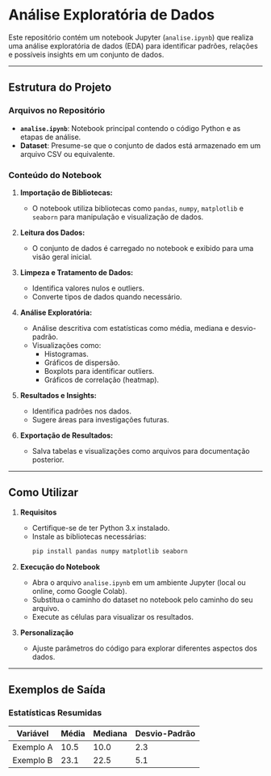 # Análise Exploratória de Dados

Este repositório contém um notebook Jupyter (`analise.ipynb`) que realiza uma análise exploratória de dados (EDA) para identificar padrões, relações e possíveis insights em um conjunto de dados.

---

## Estrutura do Projeto

### Arquivos no Repositório
- **`analise.ipynb`**: Notebook principal contendo o código Python e as etapas de análise.
- **Dataset**: Presume-se que o conjunto de dados está armazenado em um arquivo CSV ou equivalente.

### Conteúdo do Notebook

1. **Importação de Bibliotecas:**
   - O notebook utiliza bibliotecas como `pandas`, `numpy`, `matplotlib` e `seaborn` para manipulação e visualização de dados.

2. **Leitura dos Dados:**
   - O conjunto de dados é carregado no notebook e exibido para uma visão geral inicial.

3. **Limpeza e Tratamento de Dados:**
   - Identifica valores nulos e outliers.
   - Converte tipos de dados quando necessário.

4. **Análise Exploratória:**
   - Análise descritiva com estatísticas como média, mediana e desvio-padrão.
   - Visualizações como:
     - Histogramas.
     - Gráficos de dispersão.
     - Boxplots para identificar outliers.
     - Gráficos de correlação (heatmap).

5. **Resultados e Insights:**
   - Identifica padrões nos dados.
   - Sugere áreas para investigações futuras.

6. **Exportação de Resultados:**
   - Salva tabelas e visualizações como arquivos para documentação posterior.

---

## Como Utilizar

1. **Requisitos**
   - Certifique-se de ter Python 3.x instalado.
   - Instale as bibliotecas necessárias:
     ```bash
     pip install pandas numpy matplotlib seaborn
     ```

2. **Execução do Notebook**
   - Abra o arquivo `analise.ipynb` em um ambiente Jupyter (local ou online, como Google Colab).
   - Substitua o caminho do dataset no notebook pelo caminho do seu arquivo.
   - Execute as células para visualizar os resultados.

3. **Personalização**
   - Ajuste parâmetros do código para explorar diferentes aspectos dos dados.

---

## Exemplos de Saída

### Estatísticas Resumidas
| Variável      | Média | Mediana | Desvio-Padrão |
|----------------|--------|---------|----------------|
| Exemplo A      | 10.5   | 10.0    | 2.3            |
| Exemplo B      | 23.1   | 22.5    | 5.1            |
